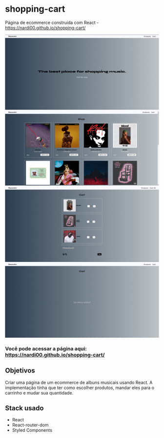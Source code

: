 # shopping-cart

Página de ecommerce construída com React - https://nardi00.github.io/shopping-cart/

![homepage](https://github.com/nardi00/shopping-cart/blob/main/src/images%20/Captura%20de%20tela%20de%202022-02-03%2016-27-56.png)
![products page](https://github.com/nardi00/shopping-cart/blob/main/src/images%20/Captura%20de%20tela%20de%202022-02-03%2016-28-21.png)
![carrinho com produtos](https://github.com/nardi00/shopping-cart/blob/main/src/images%20/Captura%20de%20tela%20de%202022-02-03%2016-30-39.png)
![carrinho vazio](https://github.com/nardi00/shopping-cart/blob/main/src/images%20/Captura%20de%20tela%20de%202022-02-03%2016-28-41.png)

### Você pode acessar a página aqui: https://nardi00.github.io/shopping-cart/

## Objetivos

Criar uma página de um ecommerce de albuns musicais usando React. A implementação tinha que ter como escolher produtos, mandar eles para o carrinho e mudar sua quantidade.

## Stack usado
- React
- React-router-dom
- Styled Components
